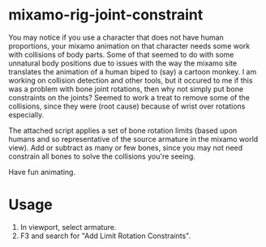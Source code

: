 # mixamo-rig-joint-constraint
You may notice if you use a character that does not have human proportions, your mixamo animation on that character needs some work with collisions of body parts. Some of that seemed to do with some unnatural body positions due to issues with the way the mixamo site translates the animation of a human biped to (say) a cartoon monkey.
I am working on collision detection and other tools, but it occured to me if this was a problem with bone joint rotations, then why not simply put bone constraints on the joints?
Seemed to work a treat to remove some of the collisions, since they were (root cause) because of wrist over rotations especially.

The attached script applies a set of bone rotation limits (based upon humans and so representative of the source armature in the mixamo world view).  Add or subtract as many or few bones, since you may not need constrain all bones to solve the collisions you're seeing.

Have fun animating.

# Usage
1) In viewport, select armature.
2) F3 and search for "Add Limit Rotation Constraints".
